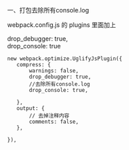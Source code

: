 一、打包去除所有console.log

webpack.config.js 的 plugins 里面加上

drop\_debugger: true,  
drop\_console: true

```
new webpack.optimize.UglifyJsPlugin({
   compress: {
       warnings: false,
       drop_debugger: true,
       //去除所有console.log
       drop_console: true,

   },
   output: {
       // 去掉注释内容
       comments: false,
   },

}),
```



